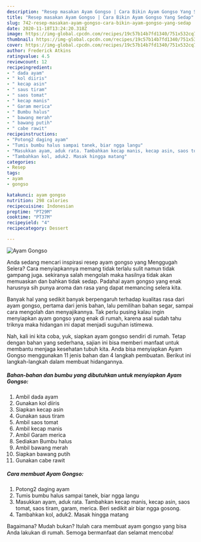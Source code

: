 ```yaml
---
description: "Resep masakan Ayam Gongso | Cara Bikin Ayam Gongso Yang Sedap"
title: "Resep masakan Ayam Gongso | Cara Bikin Ayam Gongso Yang Sedap"
slug: 742-resep-masakan-ayam-gongso-cara-bikin-ayam-gongso-yang-sedap
date: 2020-11-18T13:24:20.318Z
image: https://img-global.cpcdn.com/recipes/19c57b14b7fd1340/751x532cq70/ayam-gongso-foto-resep-utama.jpg
thumbnail: https://img-global.cpcdn.com/recipes/19c57b14b7fd1340/751x532cq70/ayam-gongso-foto-resep-utama.jpg
cover: https://img-global.cpcdn.com/recipes/19c57b14b7fd1340/751x532cq70/ayam-gongso-foto-resep-utama.jpg
author: Frederick Atkins
ratingvalue: 4.5
reviewcount: 12
recipeingredient:
- " dada ayam"
- " kol diiris"
- " kecap asin"
- " saus tiram"
- " saos tomat"
- " kecap manis"
- " Garam merica"
- " Bumbu halus"
- " bawang merah"
- " bawang putih"
- " cabe rawit"
recipeinstructions:
- "Potong2 daging ayam"
- "Tumis bumbu halus sampai tanek, biar ngga langu"
- "Masukkan ayam, aduk rata. Tambahkan kecap manis, kecap asin, saos tomat, saos tiram, garam, merica. Beri sedikit air biar ngga gosong."
- "Tambahkan kol, aduk2. Masak hingga matang"
categories:
- Resep
tags:
- ayam
- gongso

katakunci: ayam gongso 
nutrition: 298 calories
recipecuisine: Indonesian
preptime: "PT29M"
cooktime: "PT37M"
recipeyield: "4"
recipecategory: Dessert

---
```



![Ayam Gongso](https://img-global.cpcdn.com/recipes/19c57b14b7fd1340/751x532cq70/ayam-gongso-foto-resep-utama.jpg)

Anda sedang mencari inspirasi resep ayam gongso yang Menggugah Selera? Cara menyiapkannya memang tidak terlalu sulit namun tidak gampang juga. sekiranya salah mengolah maka hasilnya tidak akan memuaskan dan bahkan tidak sedap. Padahal ayam gongso yang enak harusnya sih punya aroma dan rasa yang dapat memancing selera kita.

Banyak hal yang sedikit banyak berpengaruh terhadap kualitas rasa dari ayam gongso, pertama dari jenis bahan, lalu pemilihan bahan segar, sampai cara mengolah dan menyajikannya. Tak perlu pusing kalau ingin menyiapkan ayam gongso yang enak di rumah, karena asal sudah tahu triknya maka hidangan ini dapat menjadi suguhan istimewa.




Nah, kali ini kita coba, yuk, siapkan ayam gongso sendiri di rumah. Tetap dengan bahan yang sederhana, sajian ini bisa memberi manfaat untuk membantu menjaga kesehatan tubuh kita. Anda bisa menyiapkan Ayam Gongso menggunakan 11 jenis bahan dan 4 langkah pembuatan. Berikut ini langkah-langkah dalam membuat hidangannya.

<!--inarticleads1-->

##### Bahan-bahan dan bumbu yang dibutuhkan untuk menyiapkan Ayam Gongso:

1. Ambil  dada ayam
1. Gunakan  kol diiris
1. Siapkan  kecap asin
1. Gunakan  saus tiram
1. Ambil  saos tomat
1. Ambil  kecap manis
1. Ambil  Garam merica
1. Sediakan  Bumbu halus
1. Ambil  bawang merah
1. Siapkan  bawang putih
1. Gunakan  cabe rawit




<!--inarticleads2-->

##### Cara membuat Ayam Gongso:

1. Potong2 daging ayam
1. Tumis bumbu halus sampai tanek, biar ngga langu
1. Masukkan ayam, aduk rata. Tambahkan kecap manis, kecap asin, saos tomat, saos tiram, garam, merica. Beri sedikit air biar ngga gosong.
1. Tambahkan kol, aduk2. Masak hingga matang




Bagaimana? Mudah bukan? Itulah cara membuat ayam gongso yang bisa Anda lakukan di rumah. Semoga bermanfaat dan selamat mencoba!
